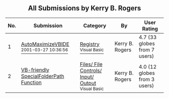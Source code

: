 ﻿<div align="center">

## All Submissions by Kerry B\. Rogers

</div>

No.  | Submission | Category | By   | User Rating
---- | ---------- | -------- | ---- | -----------
1 | [AutoMaximizeVBIDE<br /><sup>2001-03-27 10:36:56</sup>](https://github.com/Planet-Source-Code/kerry-b-rogers-automaximizevbide__1-38709) | [Registry<br /><sup>Visual Basic</sup>](../ByCategory/registry__1-36.md) | Kerry B\. Rogers | 4.7 (33 globes from 7 users)
2 | [VB\-friendly SpecialFolderPath Function<br />](https://github.com/Planet-Source-Code/kerry-b-rogers-vb-friendly-specialfolderpath-function__1-39475) | [Files/ File Controls/ Input/ Output<br /><sup>Visual Basic</sup>](../ByCategory/files-file-controls-input-output__1-3.md) | Kerry B\. Rogers | 4.0 (12 globes from 3 users)
